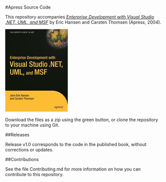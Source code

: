 #Apress Source Code

This repository accompanies [*Enterprise Development with Visual Studio .NET, UML, and MSF*](http://www.apress.com/9781590590423) by Eric Hansen and Carsten Thomsen (Apress, 2004).

![Cover image](9781590590423.jpg)

Download the files as a zip using the green button, or clone the repository to your machine using Git.

##Releases

Release v1.0 corresponds to the code in the published book, without corrections or updates.

##Contributions

See the file Contributing.md for more information on how you can contribute to this repository.
